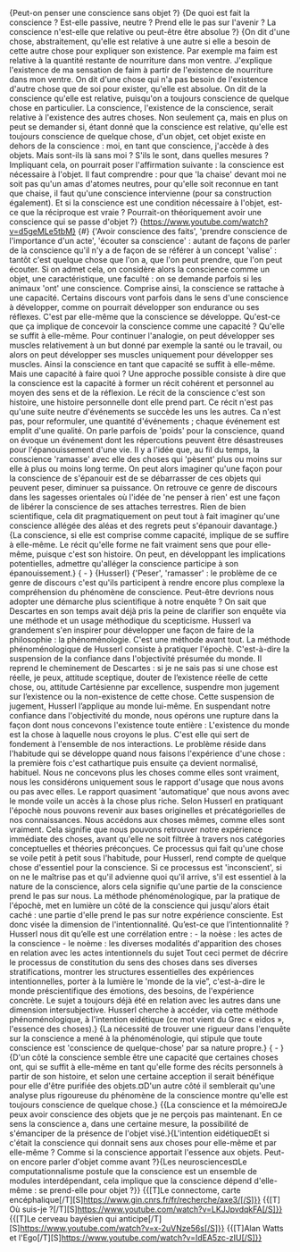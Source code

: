 {Peut-on penser une conscience sans objet ?}
{De quoi est fait la conscience ? Est-elle passive, neutre ? Prend elle le pas sur l'avenir ? La conscience n'est-elle que relative ou peut-être être absolue ?}
{On dit d'une chose, abstraitement, qu'elle est relative à une autre si elle a besoin de cette autre chose pour expliquer son existence. Par exemple ma faim est relative à la quantité restante de nourriture dans mon ventre. J'explique l'existence de ma sensation de faim à partir de l'existence de nourriture dans mon ventre. On dit d'une chose qui n'a pas besoin de l'existence d'autre chose que de soi pour exister, qu'elle est absolue. On dit de la conscience qu'elle est relative, puisqu'on a toujours conscience de quelque chose en particulier. La conscience, l'existence de la conscience, serait relative à l'existence des autres choses. Non seulement ça, mais en plus on peut se demander si, étant donné que la conscience est relative, qu'elle est toujours conscience de quelque chose, d'un objet, cet objet existe en dehors de la conscience : moi, en tant que conscience, j'accède à des objets. Mais sont-ils là sans moi ? S'ils le sont, dans quelles mesures ? Impliquant cela, on pourrait poser l'affirmation suivante : la conscience est nécessaire à l'objet. Il faut comprendre : pour que 'la chaise' devant moi ne soit pas qu'un amas d'atomes neutres, pour qu'elle soit reconnue en tant que chaise, il faut qu'une conscience intervienne (pour sa construction également). Et si la conscience est une condition nécessaire à l'objet, est-ce que la réciproque est vraie ? Pourrait-on théoriquement avoir une conscience qui se passe d'objet ?}
{https://www.youtube.com/watch?v=d5geMLe5tbM}
{#}
{'Avoir conscience des faits', 'prendre conscience de l'importance d'un acte', 'écouter sa conscience' : autant de façons de parler de la conscience qu'il n'y a de façon de se référer à un concept 'valise' : tantôt c'est quelque chose que l'on a, que l'on peut prendre, que l'on peut écouter. Si on admet cela, on considère alors la conscience comme un objet, une caractéristique, une faculté : on se demande parfois si les animaux 'ont' une conscience. Comprise ainsi, la conscience se rattache à une capacité. Certains discours vont parfois dans le sens d'une conscience à développer, comme on pourrait développer son endurance ou ses réflexes. C'est par elle-même que la conscience se développe. Qu'est-ce que ça implique de concevoir la conscience comme une capacité ? Qu'elle se suffit à elle-même. Pour continuer l'analogie, on peut développer ses muscles relativement à un but donné par exemple la santé ou le travail, ou alors on peut développer ses muscles uniquement pour développer ses muscles. Ainsi la conscience en tant que capacité se suffit à elle-même. Mais une capacité à faire quoi ? Une approche possible consiste à dire que la conscience est la capacité à former un récit cohérent et personnel au moyen des sens et de la réflexion. Le récit de la conscience c'est son histoire, une histoire personnelle dont elle prend part. Ce récit n'est pas qu'une suite neutre d'événements se succède les uns les autres. Ca n'est pas, pour reformuler, une quantité d'événements ; chaque événement est emplit d'une qualité. On parle parfois de 'poids' pour la conscience, quand on évoque un événement dont les répercutions peuvent être désastreuses pour l'épanouissement d'une vie. Il y a l'idée que, au fil du temps, la conscience 'ramasse' avec elle des choses qui 'pèsent' plus ou moins sur elle à plus ou moins long terme. On peut alors imaginer qu'une façon pour la conscience de s'épanouir est de se débarrasser de ces objets qui peuvent peser, diminuer sa puissance. On retrouve ce genre de discours dans les sagesses orientales où l'idée de 'ne penser à rien' est une façon de libérer la conscience de ses attaches terrestres. Rien de bien scientifique, cela dit pragmatiquement on peut tout à fait imaginer qu'une conscience allégée des aléas et des regrets peut s'épanouir davantage.}
{La conscience, si elle est comprise comme capacité, implique de se suffire à elle-même. Le récit qu'elle forme ne fait vraiment sens que pour elle-même, puisque c'est son histoire. On peut, en développant les implications potentielles, admettre qu'alléger la conscience participe à son épanouissement.}
{ - }
{Husserl}
{'Peser', 'ramasser' : le problème de ce genre de discours c'est qu'ils participent à rendre encore plus complexe la compréhension du phénomène de conscience. Peut-être devrions nous adopter une démarche plus scientifique à notre enquête ? On sait que Descartes en son temps avait déjà pris la peine de clarifier son enquête via une méthode et un usage méthodique du scepticisme. Husserl va grandement s'en inspirer pour développer une façon de faire de la philosophie : la phénoménologie. C'est une méthode avant tout. La méthode phénoménologique de Husserl consiste à pratiquer l'épochè. C'est-à-dire la suspension de la confiance dans l'objectivité présumée du monde. Il reprend le cheminement de Descartes : si je ne sais pas si une chose est réelle, je peux, attitude sceptique, douter de l’existence réelle de cette chose, ou, attitude Cartésienne par excellence, suspendre mon jugement sur l’existence ou la non-existence de cette chose. Cette suspension de jugement, Husserl l’applique au monde lui-même. En suspendant notre confiance dans l'objectivité du monde, nous opérons une rupture dans la façon dont nous concevons l'existence toute entière : L'existence du monde est la chose à laquelle nous croyons le plus. C'est elle qui sert de fondement à l'ensemble de nos interactions. Le problème réside dans l'habitude qui se développe quand nous faisons l'expérience d'une chose : la première fois c'est cathartique puis ensuite ça devient normalisé, habituel. Nous ne concevons plus les choses comme elles sont vraiment, nous les considérons uniquement sous le rapport d'usage que nous avons ou pas avec elles. Le rapport quasiment 'automatique' que nous avons avec le monde voile un accès à la chose plus riche. Selon Husserl en pratiquant l'épochè nous pouvons revenir aux bases originelles et précatégorielles de nos connaissances. Nous accédons aux choses mêmes, comme elles sont vraiment. Cela signifie que nous pouvons retrouver notre expérience immédiate des choses, avant qu'elle ne soit filtrée à travers nos catégories conceptuelles et théories préconçues. Ce processus qui fait qu'une chose se voile petit à petit sous l'habitude, pour Husserl, rend compte de quelque chose d'essentiel pour la conscience. Si ce processus est 'inconscient', si on ne le maîtrise pas et qu'il advienne quoi qu'il arrive, s'il est essentiel à la nature de la conscience, alors cela signifie qu'une partie de la conscience prend le pas sur nous. La méthode phénoménologique, par la pratique de l'épochè, met en lumière un côté de la conscience qui jusqu'alors était caché : une partie d'elle prend le pas sur notre expérience consciente. Est donc visée la dimension de l'intentionnalité. Qu’est-ce que l’intentionnalité ? Husserl nous dit qu’elle est une corrélation entre : - la noèse : les actes de la conscience - le noème : les diverses modalités d'apparition des choses en relation avec les actes intentionnels du sujet Tout ceci permet de décrire le processus de constitution du sens des choses dans ses diverses stratifications, montrer les structures essentielles des expériences intentionnelles, porter à la lumière le 'monde de la vie”, c'est-à-dire le monde préscientifique des émotions, des besoins, de l'expérience concrète. Le sujet a toujours déjà été en relation avec les autres dans une dimension intersubjective. Husserl cherche à accéder, via cette méthode phénoménologique, à l'intention eidétique (ce mot vient du Grec « eidos », l'essence des choses).}
{La nécessité de trouver une rigueur dans l'enquête sur la conscience a mené à la phénoménologie, qui stipule que toute conscience est 'conscience de quelque-chose' par sa nature propre.}
{ - }
{D'un côté la conscience semble être une capacité que certaines choses ont, qui se suffit à elle-même en tant qu'elle forme des récits personnels à partir de son histoire, et selon une certaine acception il serait bénéfique pour elle d'être purifiée des objets.¤D'un autre côté il semblerait qu'une analyse plus rigoureuse du phénomène de la conscience montre qu'elle est toujours conscience de quelque chose.}
{{La conscience et la mémoire¤Je peux avoir conscience des objets que je ne perçois pas maintenant. En ce sens la conscience a, dans une certaine mesure, la possibilité de s'émanciper de la présence de l'objet visé.}{L'intention eidétique¤Et si c'était la conscience qui donnait sens aux choses pour elle-même et par elle-même ? Comme si la conscience apportait l'essence aux objets. Peut-on encore parler d'objet comme avant ?}{Les neurosciences¤Le computationnalisme postule que la conscience est un ensemble de modules interdépendant, cela implique que la conscience dépend d'elle-même : se prend-elle pour objet ?}}
{{[T]Le connectome, carte encéphalique[/T][S]https://www.gin.cnrs.fr/fr/recherche/axe3/[/S]}}
{{[T] Où suis-je ?[/T][S]https://www.youtube.com/watch?v=LKJJpvdqkFA[/S]}}
{{[T]Le cerveau bayésien qui anticipe[/T][S]https://www.youtube.com/watch?v=x-2uVNze56s[/S]}}
{{[T]Alan Watts et l'Ego[/T][S]https://www.youtube.com/watch?v=IdEA5zc-zIU[/S]}}
